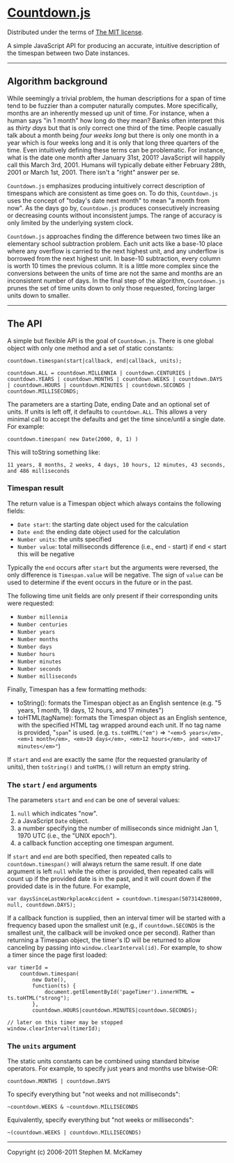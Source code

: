 # [Countdown.js][1]
Distributed under the terms of [The MIT license][2].

A simple JavaScript API for producing an accurate, intuitive description of the timespan between two Date instances.

----

## Algorithm background

While seemingly a trivial problem, the human descriptions for a span of time tend to be fuzzier than a computer naturally computes.
More specifically, months are an inherently messed up unit of time.
For instance, when a human says "in 1 month" how long do they mean? Banks often interpret this as *thirty days* but that is only correct one third of the time.
People casually talk about a month being *four weeks long* but there is only one month in a year which is four weeks long and it is only that long three quarters of the time.
Even intuitively defining these terms can be problematic. For instance, what is the date one month after January 31st, 2001?
JavaScript will happily call this March 3rd, 2001. Humans will typically debate either February 28th, 2001 or March 1st, 2001. There isn't a "right" answer per se.

`Countdown.js` emphasizes producing intuitively correct description of timespans which are consistent as time goes on.
To do this, `Countdown.js` uses the concept of "today's date next month" to mean "a month from now".
As the days go by, `Countdown.js` produces consecutively increasing or decreasing counts without inconsistent jumps.
The range of accuracy is only limited by the underlying system clock.

`Countdown.js` approaches finding the difference between two times like an elementary school subtraction problem.
Each unit acts like a base-10 place where any overflow is carried to the next highest unit, and any underflow is borrowed from the next highest unit.
In base-10 subtraction, every column is worth 10 times the previous column. It is a little more complex since the conversions between the units of time are not the same and months are an inconsistent number of days.
In the final step of the algorithm, `Countdown.js` prunes the set of time units down to only those requested, forcing larger units down to smaller.

----

## The API

A simple but flexible API is the goal of `Countdown.js`. There is one global object with only one method and a set of static constants:

    countdown.timespan(start|callback, end|callback, units);

	countdown.ALL = countdown.MILLENNIA | countdown.CENTURIES | countdown.YEARS | countdown.MONTHS | countdown.WEEKS | countdown.DAYS | countdown.HOURS | countdown.MINUTES | countdown.SECONDS | countdown.MILLISECONDS;

The parameters are a starting Date, ending Date and an optional set of units. If units is left off, it defaults to `countdown.ALL`. This allows a very minimal call to accept the defaults and get the time since/until a single date. For example:

	countdown.timespan( new Date(2000, 0, 1) )

This will toString something like:

	11 years, 8 months, 2 weeks, 4 days, 10 hours, 12 minutes, 43 seconds, and 486 milliseconds

### Timespan result

The return value is a Timespan object which always contains the following fields:

- `Date start`: the starting date object used for the calculation
- `Date end`: the ending date object used for the calculation
- `Number units`: the units specified
- `Number value`: total milliseconds difference (i.e., end - start) if end < start this will be negative

Typically the `end` occurs after `start` but the arguments were reversed, the only difference is `Timespan.value` will be negative. The sign of `value` can be used to determine if the event occurs in the future or in the past. 

The following time unit fields are only present if their corresponding units were requested:

- `Number millennia`
- `Number centuries`
- `Number years`
- `Number months`
- `Number days`
- `Number hours`
- `Number minutes`
- `Number seconds`
- `Number milliseconds`

Finally, Timespan has a few formatting methods:

- toString(): formats the Timespan object as an English sentence
	(e.g. "5 years, 1 month, 19 days, 12 hours, and 17 minutes")
- toHTML(tagName): formats the Timespan object as an English sentence, with the specified HTML tag wrapped around each unit. If no tag name is provided, "`span`" is used.
	(e.g. `ts.toHTML("em")` => `"<em>5 years</em>, <em>1 month</em>, <em>19 days</em>, <em>12 hours</em>, and <em>17 minutes</em>"`)

If `start` and `end` are exactly the same (for the requested granularity of units), then `toString()` and `toHTML()` will return an empty string.

### The `start` / `end` arguments

The parameters `start` and `end` can be one of several values:

1. `null` which indicates "now".
2. a JavaScript `Date` object.
3. a number specifying the number of milliseconds since midnight Jan 1, 1970 UTC (i.e., the "UNIX epoch").
4. a callback function accepting one timespan argument.

If `start` and `end` are both specified, then repeated calls to `countdown.timespan()` will always return the same result.
If one date argument is left `null` while the other is provided, then repeated calls will count up if the provided date is in the past, and it will count down if the provided date is in the future.
For example,

	var daysSinceLastWorkplaceAccident = countdown.timespan(507314280000, null, countdown.DAYS);

If a callback function is supplied, then an interval timer will be started with a frequency based upon the smallest unit (e.g., if `countdown.SECONDS` is the smallest unit, the callback will be invoked once per second). Rather than returning a Timespan object, the timer's ID will be returned to allow canceling by passing into `window.clearInterval(id)`. For example, to show a timer since the page first loaded:

	var timerId =
		countdown.timespan(
			new Date(),
			function(ts) {
				document.getElementById('pageTimer').innerHTML = ts.toHTML("strong");
			},
			countdown.HOURS|countdown.MINUTES|countdown.SECONDS);
	
	// later on this timer may be stopped
	window.clearInterval(timerId);

### The `units` argument

The static units constants can be combined using standard bitwise operators. For example, to specify just years and months use bitwise-OR:

	countdown.MONTHS | countdown.DAYS

To specify everything but "not weeks and not milliseconds":

	~countdown.WEEKS & ~countdown.MILLISECONDS

Equivalently, specify everything but "not weeks or milliseconds":

	~(countdown.WEEKS | countdown.MILLISECONDS)

----

Copyright (c) 2006-2011 Stephen M. McKamey

  [1]: https://bitbucket.org/mckamey/countdown.js
  [2]: https://bitbucket.org/mckamey/countdown.js/raw/tip/LICENSE.txt
